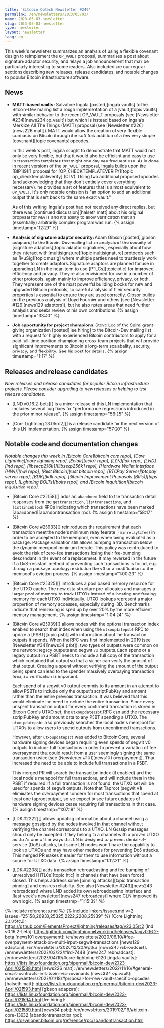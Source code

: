 ```yaml
---
title: 'Bitcoin Optech Newsletter #249'
permalink: /en/newsletters/2023/05/03/
name: 2023-05-03-newsletter
slug: 2023-05-03-newsletter
type: newsletter
layout: newsletter
lang: en
---
```

This week's newsletter summarizes an analysis of using a flexible
covenant design to reimplement the `OP_VAULT` proposal, summarizes a
post about signature adaptor security, and relays a job announcement
that may be particularly interesting to some readers.  Also included are
our regular sections describing new releases, release candidates, and
notable changes to popular Bitcoin infrastructure software.

## News

- **MATT-based vaults:** Salvatore Ingala [posted][ingala vaults] to the
  Bitcoin-Dev mailing list a rough implementation of a [vault][topic
  vaults] with similar behavior to the recent OP_VAULT proposals (see
  [Newsletter #234][news234 op_vault]) but which is instead based on
  Ingala's Merklize All The Things (MATT) proposal (see [Newsletter
  #226][news226 matt]).  MATT would allow the creation of very flexible
  contracts on Bitcoin through the soft fork addition of a few very
  simple [covenant][topic covenants] opcodes.

  In this week's post, Ingala sought to demonstrate that MATT would not
  only be very flexible, but that it would also be efficient and easy
  to use in transaction templates that might one day see frequent use.
  As is done in recent versions of the `OP_VAULT` proposal, Ingala builds
  upon the [BIP119][] proposal for [OP_CHECKTEMPLATEVERIFY][topic
  op_checktemplateverify] (CTV).  Using two additional proposed
  opcodes (and acknowledging that they don't entirely cover everything
  necessary), he provides a set of features that is almost equivalent
  to `OP_VAULT`.  It's only notable omission is "an option to add an
  additional output that is sent back to the same exact vault."

  As of this writing, Ingala's post had not received any direct
  replies, but there was [continued discussion][halseth matt] about
  his original proposal for MATT and it's ability to allow
  verification that an (essentially) arbitrarily complex program was
  run. {% assign timestamp="12:29" %}

- **Analysis of signature adaptor security:** Adam Gibson
  [posted][gibson adaptors] to the Bitcoin-Dev mailing list an analysis
  of the security of [signature adaptors][topic adaptor signatures],
  especially about how they interact with [multisignature][topic
  multisignature] protocols such as [MuSig][topic musig] where multiple
  parties need to trustlessly work together to create adaptors.
  Signature adaptors are planned for use in upgrading LN in the
  near-term to use [PTLCs][topic ptlc] for improved efficiency and
  privacy.  They're also envisioned for use in a number of other
  protocols, again mainly to improve efficiency, privacy, or both.  They
  represent one of the most powerful building blocks for new and
  upgraded Bitcoin protocols, so careful analysis of their security
  properties is essential to ensure they are used correctly.  Gibson
  builds on the previous analysis of Lloyd Fournier and others (see
  [Newsletter #129][news129 adaptors]), but he also notes areas that
  need further analysis and seeks review of his own contributions. {% assign timestamp="33:40" %}

- **Job opportunity for project champions:** Steve Lee of the Spiral
  grant-giving organization [posted][lee hiring] to the Bitcoin-Dev
  mailing list with a request for highly experienced Bitcoin
  contributors to apply for a paid full-time position championing
  cross-team projects that will provide significant improvements to
  Bitcoin's long-term scalabality, security, privacy, and flexibility.
  See his post for details. {% assign timestamp="1:17" %}

## Releases and release candidates

*New releases and release candidates for popular Bitcoin infrastructure
projects.  Please consider upgrading to new releases or helping to test
release candidates.*

- [LND v0.16.2-beta][] is a minor release of this LN implementation that
  includes several bug fixes for "performance regressions introduced in
  the prior minor release". {% assign timestamp="56:25" %}

- [Core Lightning 23.05rc2][] is a release candidate for the next
  version of this LN implementation. {% assign timestamp="57:20" %}

## Notable code and documentation changes

*Notable changes this week in [Bitcoin Core][bitcoin core repo], [Core
Lightning][core lightning repo], [Eclair][eclair repo], [LDK][ldk repo],
[LND][lnd repo], [libsecp256k1][libsecp256k1 repo], [Hardware Wallet
Interface (HWI)][hwi repo], [Rust Bitcoin][rust bitcoin repo], [BTCPay
Server][btcpay server repo], [BDK][bdk repo], [Bitcoin Improvement
Proposals (BIPs)][bips repo], [Lightning BOLTs][bolts repo], and
[Bitcoin Inquisition][bitcoin inquisition repo].*

- [Bitcoin Core #25158][] adds an `abandoned` field to the transaction detail
  responses from the `gettransaction`, `listtransactions`, and `listsinceblock` RPCs
  indicating which transactions have been marked [abandoned][abandontransaction rpc]. {% assign timestamp="58:17" %}

- [Bitcoin Core #26933][] reintroduces the requirement that each
  transaction meet the node's minimum relay feerate (`-minrelaytxfee`)
  in order to be accepted to the mempool, even when being evaluated as a
  package. Package validation still allows bumping a transaction below
  the dynamic mempool minimum feerate. This policy was reintroduced to
  avoid the risk of zero-fee transactions losing their fee-bumping
  descendant in the event of a replacement. It may reversed in the
  future if a DoS-resistant method of preventing such transactions is
  found, e.g. through a package topology restriction like v3 or a
  modification to the mempool's eviction process. {% assign timestamp="1:00:23" %}

- [Bitcoin Core #25325][] introduces a pool based memory resource for
  the UTXO cache. The new data structure pre-allocates and manages a
  larger pool of memory to track UTXOs instead of allocating and freeing
  memory for each UTXO individually. UTXO lookups represent a major proportion of
  memory accesses, especially during IBD. Benchmarks indicate that
  reindexing is sped up by over 20% by the more efficient memory
  management. {% assign timestamp="1:04:24" %}

- [Bitcoin Core #25939][] allows nodes with the optional transaction
  index enabled to search that index when using the `utxoupdatepsbt` RPC
  to update a [PSBT][topic psbt] with information about the transaction outputs it
  spends.  When the RPC was first implemented in 2019 (see [Newsletter
  #34][news34 psbt]), two types of outputs were common on the network:
  legacy outputs and segwit v0 outputs.  Each spend of a legacy output
  in a PSBT needs to include a full copy of the transaction which
  contained that output so that a signer can verify the amount of that
  output.  Creating a spend without verifying the amount of the output
  being spent can lead to the spender massively overpaying transaction
  fees, so verification is important.

  Each spend of a segwit v0 output commits to its amount in an attempt
  to allow PSBTs to include only the output's scriptPubKey and amount
  rather than the entire previous transaction.  It was believed that
  this would eliminate the need to include the entire transaction.
  Since every unspent transaction output for every confirmed transaction
  is stored in Bitcoin Core's UTXO set, the `utxoupdatepsbt` RPC can add
  the necessary scriptPubKey and amount data to any PSBT spending a
  UTXO.  The `utxoupdatepsbt` also previously searched the local node's
  mempool for UTXOs to allow users to spend outputs from unconfirmed
  transactions.

  However, after `utxoupdatepsbt` was added to Bitcoin Core, several
  hardware signing devices began requiring even spends of segwit v0
  outputs to include full transactions in order to prevent a variation
  of fee overpayment that could result from a user seemingly signing the
  same transaction twice (see [Newsletter #101][news101 overpayment]).
  That increased the need to be able to include full transactions in a
  PSBT.

  This merged PR will search the transaction index (if enabled) and the
  local node's mempool for full transactions, and will include them in
  the PSBT if required.  If a full transaction is not found, the UTXO
  set will be used for spends of segwit outputs.  Note that Taproot
  (segwit v1) eliminates the overpayment concern for most transactions
  that spend at least one taproot output, so we expect to see future
  updates of hardware signing devices cease requiring full transactions
  in that case. {% assign timestamp="1:07:18" %}

- [LDK #2222][] allows updating information about a channel using a
  message gossiped by the nodes involved in that channel without
  verifying the channel corresponds to a UTXO.  LN Gossip messages should
  only be accepted if they belong to a channel with a proven UTXO as that's
  one of the ways that LN is designed to prevent denial-of-service
  (DoS) attacks, but some LN nodes won't have the capability to look up
  UTXOs and may have other methods for preventing DoS attacks.  This
  merged PR makes it easier for them to use information without a source
  for UTXO data. {% assign timestamp="1:12:31" %}

- [LDK #2208][] adds transaction rebroadcasting and fee bumping of
  unresolved [HTLCs][topic htlc] in channels that have been forced
  closed.  This helps address some [pinning attacks][topic transaction
  pinning] and ensures reliability.  See also [Newsletter #243][news243
  rebroadcast] where LND added its own rebroadcasting interface and
  [last week's newsletter][news247 rebroadcast] where CLN improved its
  own logic. {% assign timestamp="1:15:39" %}

{% include references.md %}
{% include linkers/issues.md v=2 issues="25158,26933,25325,2222,2208,25939" %}
[Core Lightning 23.05rc2]: https://github.com/ElementsProject/lightning/releases/tag/v23.05rc2
[lnd v0.16.2-beta]: https://github.com/lightningnetwork/lnd/releases/tag/v0.16.2-beta
[news101 overpayment]: /en/newsletters/2020/06/10/#fee-overpayment-attack-on-multi-input-segwit-transactions
[news129 adaptors]: /en/newsletters/2020/12/23/#ptlcs
[news243 rebroadcast]: /en/newsletters/2023/03/22/#lnd-7448
[news247 rebroadcast]: /en/newsletters/2023/04/19/#core-lightning-6120
[ingala vaults]: https://lists.linuxfoundation.org/pipermail/bitcoin-dev/2023-April/021588.html
[news226 matt]: /en/newsletters/2022/11/16/#general-smart-contracts-in-bitcoin-via-covenants
[news234 op_vault]: /en/newsletters/2023/01/18/#proposal-for-new-vault-specific-opcodes
[halseth matt]: https://lists.linuxfoundation.org/pipermail/bitcoin-dev/2023-April/021593.html
[gibson adaptors]: https://lists.linuxfoundation.org/pipermail/bitcoin-dev/2023-April/021594.html
[lee hiring]: https://lists.linuxfoundation.org/pipermail/bitcoin-dev/2023-April/021589.html
[news34 psbt]: /en/newsletters/2019/02/19/#bitcoin-core-13932
[abandontransaction rpc]: https://developer.bitcoin.org/reference/rpc/abandontransaction.html
